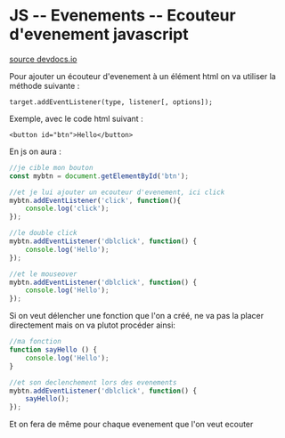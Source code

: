 # JS -- Evenements -- Ecouteur d'evenement javascript

[source devdocs.io](https://devdocs.io/dom/eventtarget/addeventlistener)

Pour ajouter un écouteur d'evenement à un élément html on va utiliser la méthode suivante :

    target.addEventListener(type, listener[, options]);

Exemple, avec le code html suivant :

    <button id="btn">Hello</button>

En js on aura :

```js
//je cible mon bouton
const mybtn = document.getElementById('btn');

//et je lui ajouter un ecouteur d'evenement, ici click
mybtn.addEventListener('click', function(){
    console.log('click');
});

//le double click
mybtn.addEventListener('dblclick', function() {
    console.log('Hello');
});

//et le mouseover
mybtn.addEventListener('dblclick', function() {
    console.log('Hello');
});

```

Si on veut délencher une fonction que l'on a créé, ne va pas la placer directement mais on va plutot procéder ainsi:

```js
//ma fonction
function sayHello () {
    console.log('Hello');
}

//et son declenchement lors des evenements
mybtn.addEventListener('dblclick', function() {
    sayHello();
});
```

Et on fera de même pour chaque evenement que l'on veut ecouter
